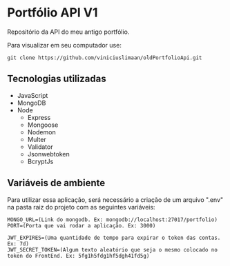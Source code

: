 # Portfólio API V1
Repositório da API do meu antigo portfólio.

Para visualizar em seu computador use: 

```
git clone https://github.com/viniciuslimaan/oldPortfolioApi.git
```

## Tecnologias utilizadas
* JavaScript
* MongoDB
* Node
    * Express
    * Mongoose
    * Nodemon
    * Multer
    * Validator
    * Jsonwebtoken
    * BcryptJs

## Variáveis de ambiente
Para utilizar essa aplicação, será necessário a criação de um arquivo ".env" na pasta raiz do projeto com as seguintes variáveis: 

```
MONGO_URL=(Link do mongodb. Ex: mongodb://localhost:27017/portfolio)
PORT=(Porta que vai rodar a aplicação. Ex: 3000)

JWT_EXPIRES=(Uma quantidade de tempo para expirar o token das contas. Ex: 7d)
JWT_SECRET_TOKEN=(Algum texto aleatório que seja o mesmo colocado no token do FrontEnd. Ex: 5fg1h5fdg1hf5dgh41fd5g)
```
